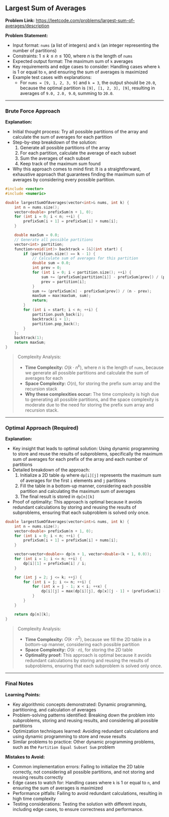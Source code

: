 ## Largest Sum of Averages

**Problem Link:** https://leetcode.com/problems/largest-sum-of-averages/description

**Problem Statement:**
- Input format: `nums` (a list of integers) and `k` (an integer representing the number of partitions)
- Constraints: $1 \leq k \leq n \leq 100$, where $n$ is the length of `nums`
- Expected output format: The maximum sum of `k` averages
- Key requirements and edge cases to consider: Handling cases where `k` is 1 or equal to `n`, and ensuring the sum of averages is maximized
- Example test cases with explanations:
  - For `nums = [9, 1, 2, 3, 9]` and `k = 3`, the output should be `20.0`, because the optimal partition is `[9], [1, 2, 3], [9]`, resulting in averages of `9.0, 2.0, 9.0`, summing to `20.0`.

---

### Brute Force Approach

**Explanation:**
- Initial thought process: Try all possible partitions of the array and calculate the sum of averages for each partition
- Step-by-step breakdown of the solution:
  1. Generate all possible partitions of the array
  2. For each partition, calculate the average of each subset
  3. Sum the averages of each subset
  4. Keep track of the maximum sum found
- Why this approach comes to mind first: It is a straightforward, exhaustive approach that guarantees finding the maximum sum of averages by considering every possible partition.

```cpp
#include <vector>
#include <numeric>

double largestSumOfAverages(vector<int>& nums, int k) {
    int n = nums.size();
    vector<double> prefixSum(n + 1, 0);
    for (int i = 0; i < n; ++i) {
        prefixSum[i + 1] = prefixSum[i] + nums[i];
    }

    double maxSum = 0.0;
    // Generate all possible partitions
    vector<int> partition;
    function<void(int)> backtrack = [&](int start) {
        if (partition.size() == k - 1) {
            // Calculate sum of averages for this partition
            double sum = 0.0;
            int prev = 0;
            for (int i = 0; i < partition.size(); ++i) {
                sum += (prefixSum[partition[i]] - prefixSum[prev]) / (partition[i] - prev);
                prev = partition[i];
            }
            sum += (prefixSum[n] - prefixSum[prev]) / (n - prev);
            maxSum = max(maxSum, sum);
            return;
        }
        for (int i = start; i < n; ++i) {
            partition.push_back(i);
            backtrack(i + 1);
            partition.pop_back();
        }
    };
    backtrack(1);
    return maxSum;
}
```

> Complexity Analysis:
> - **Time Complexity:** $O(k \cdot n^{k})$, where $n$ is the length of `nums`, because we generate all possible partitions and calculate the sum of averages for each
> - **Space Complexity:** $O(n)$, for storing the prefix sum array and the recursion stack
> - **Why these complexities occur:** The time complexity is high due to generating all possible partitions, and the space complexity is moderate due to the need for storing the prefix sum array and recursion stack.

---

### Optimal Approach (Required)

**Explanation:**
- Key insight that leads to optimal solution: Using dynamic programming to store and reuse the results of subproblems, specifically the maximum sum of averages for each prefix of the array and each number of partitions
- Detailed breakdown of the approach:
  1. Initialize a 2D table `dp` where `dp[i][j]` represents the maximum sum of averages for the first `i` elements and `j` partitions
  2. Fill the table in a bottom-up manner, considering each possible partition and calculating the maximum sum of averages
  3. The final result is stored in `dp[n][k]`
- Proof of optimality: This approach is optimal because it avoids redundant calculations by storing and reusing the results of subproblems, ensuring that each subproblem is solved only once.

```cpp
double largestSumOfAverages(vector<int>& nums, int k) {
    int n = nums.size();
    vector<double> prefixSum(n + 1, 0);
    for (int i = 0; i < n; ++i) {
        prefixSum[i + 1] = prefixSum[i] + nums[i];
    }

    vector<vector<double>> dp(n + 1, vector<double>(k + 1, 0.0));
    for (int i = 1; i <= n; ++i) {
        dp[i][1] = prefixSum[i] / i;
    }

    for (int j = 2; j <= k; ++j) {
        for (int i = j; i <= n; ++i) {
            for (int x = j - 1; x < i; ++x) {
                dp[i][j] = max(dp[i][j], dp[x][j - 1] + (prefixSum[i] - prefixSum[x]) / (i - x));
            }
        }
    }

    return dp[n][k];
}
```

> Complexity Analysis:
> - **Time Complexity:** $O(k \cdot n^2)$, because we fill the 2D table in a bottom-up manner, considering each possible partition
> - **Space Complexity:** $O(k \cdot n)$, for storing the 2D table
> - **Optimality proof:** This approach is optimal because it avoids redundant calculations by storing and reusing the results of subproblems, ensuring that each subproblem is solved only once.

---

### Final Notes

**Learning Points:**
- Key algorithmic concepts demonstrated: Dynamic programming, partitioning, and calculation of averages
- Problem-solving patterns identified: Breaking down the problem into subproblems, storing and reusing results, and considering all possible partitions
- Optimization techniques learned: Avoiding redundant calculations and using dynamic programming to store and reuse results
- Similar problems to practice: Other dynamic programming problems, such as the `Partition Equal Subset Sum` problem

**Mistakes to Avoid:**
- Common implementation errors: Failing to initialize the 2D table correctly, not considering all possible partitions, and not storing and reusing results correctly
- Edge cases to watch for: Handling cases where `k` is 1 or equal to `n`, and ensuring the sum of averages is maximized
- Performance pitfalls: Failing to avoid redundant calculations, resulting in high time complexity
- Testing considerations: Testing the solution with different inputs, including edge cases, to ensure correctness and performance.